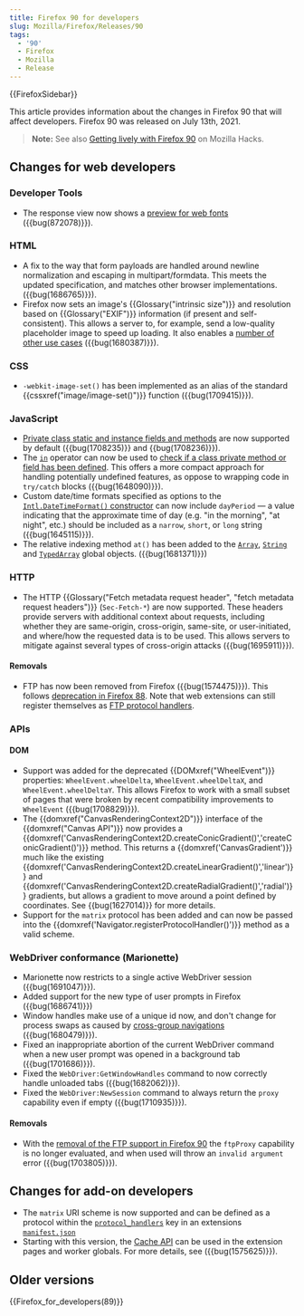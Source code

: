 ```yaml
---
title: Firefox 90 for developers
slug: Mozilla/Firefox/Releases/90
tags:
  - '90'
  - Firefox
  - Mozilla
  - Release
---
```

{{FirefoxSidebar}}

This article provides information about the changes in Firefox 90 that will affect developers. Firefox 90 was released on July 13th, 2021.

> **Note:** See also [Getting lively with Firefox 90](https://hacks.mozilla.org/2021/07/getting-lively-with-firefox-90/) on Mozilla Hacks.

## Changes for web developers

### Developer Tools

- The response view now shows a [preview for web fonts](/en-US/docs/Tools/Network_Monitor/request_details#response_tab) ({{bug(872078)}}).

### HTML

- A fix to the way that form payloads are handled around newline normalization and escaping in multipart/formdata. This meets the updated specification, and matches other browser implementations. ({{bug(1686765)}}).
- Firefox now sets an image's {{Glossary("intrinsic size")}} and resolution based on {{Glossary("EXIF")}} information (if present and self-consistent). This allows a server to, for example, send a low-quality placeholder image to speed up loading. It also enables a [number of other use cases](https://github.com/eeeps/exif-intrinsic-sizing-explainer) ({{bug(1680387)}}).

### CSS

- `-webkit-image-set()` has been implemented as an alias of the standard {{cssxref("image/image-set()")}} function ({{bug(1709415)}}).

### JavaScript

- [Private class static and instance fields and methods](/en-US/docs/Web/JavaScript/Reference/Classes/Private_class_fields) are now supported by default ({{bug(1708235)}} and {{bug(1708236)}}).
- The [`in`](/en-US/docs/Web/JavaScript/Reference/Operators/in#private_fields_and_methods) operator can now be used to [check if a class private method or field has been defined](/en-US/docs/Web/JavaScript/Guide/Working_With_Private_Class_Features#checking_if_a_private_fieldmethod_exists). This offers a more compact approach for handling potentially undefined features, as oppose to wrapping code in `try/catch` blocks ({{bug(1648090)}}).
- Custom date/time formats specified as options to the [`Intl.DateTimeFormat()` constructor](/en-US/docs/Web/JavaScript/Reference/Global_Objects/Intl/DateTimeFormat/DateTimeFormat) can now include `dayPeriod` — a value indicating that the approximate time of day (e.g. "in the morning", "at night", etc.) should be included as a `narrow`, `short`, or `long` string ({{bug(1645115)}}).
- The relative indexing method `at()` has been added to the [`Array`](/en-US/docs/Web/JavaScript/Reference/Global_Objects/Array), [`String`](/en-US/docs/Web/JavaScript/Reference/Global_Objects/String) and [`TypedArray`](/en-US/docs/Web/JavaScript/Reference/Global_Objects/TypedArray) global objects. ({{bug(1681371)}})

### HTTP

- The HTTP {{Glossary("Fetch metadata request header", "fetch metadata request headers")}} (`Sec-Fetch-*`) are now supported. These headers provide servers with additional context about requests, including whether they are same-origin, cross-origin, same-site, or user-initiated, and where/how the requested data is to be used. This allows servers to mitigate against several types of cross-origin attacks ({{bug(1695911)}}).

#### Removals

- FTP has now been removed from Firefox ({{bug(1574475)}}). This follows [deprecation in Firefox 88](/en-US/docs/Mozilla/Firefox/Releases/88#http). Note that web extensions can still register themselves as [FTP protocol handlers](/en-US/docs/Mozilla/Add-ons/WebExtensions/manifest.json/protocol_handlers).

### APIs

#### DOM

- Support was added for the deprecated {{DOMxref("WheelEvent")}} properties: `WheelEvent.wheelDelta`, `WheelEvent.wheelDeltaX`, and `WheelEvent.wheelDeltaY`. This allows Firefox to work with a small subset of pages that were broken by recent compatibility improvements to `WheelEvent` ({{bug(1708829)}}).
- The {{domxref("CanvasRenderingContext2D")}} interface of the {{domxref("Canvas API")}} now provides a {{domxref('CanvasRenderingContext2D.createConicGradient()','createConicGradient()')}} method. This returns a {{domxref('CanvasGradient')}} much like the existing {{domxref('CanvasRenderingContext2D.createLinearGradient()','linear')}} and {{domxref('CanvasRenderingContext2D.createRadialGradient()','radial')}} gradients, but allows a gradient to move around a point defined by coordinates. See {{bug(1627014)}} for more details.
- Support for the `matrix` protocol has been added and can now be passed into the {{domxref('Navigator.registerProtocolHandler()')}} method as a valid scheme.

### WebDriver conformance (Marionette)

- Marionette now restricts to a single active WebDriver session ({{bug(1691047)}}).
- Added support for the new type of user prompts in Firefox ({{bug(1686741)}})
- Window handles make use of a unique id now, and don't change for process
  swaps as caused by [cross-group navigations](https://firefox-source-docs.mozilla.org/dom/navigation/nav_replace.html#cross-group-navigations) ({{bug(1680479)}}).
- Fixed an inappropriate abortion of the current WebDriver command when a
  new user prompt was opened in a background tab ({{bug(1701686)}}).
- Fixed the `WebDriver:GetWindowHandles` command to now correctly
  handle unloaded tabs ({{bug(1682062)}}).
- Fixed the `WebDriver:NewSession` command to always return the
  `proxy` capability even if empty ({{bug(1710935)}}).

#### Removals

- With the [removal of the FTP support in Firefox 90](#removals_http)
  the `ftpProxy` capability is no longer evaluated, and when used will
  throw an `invalid argument` error ({{bug(1703805)}}).

## Changes for add-on developers

- The `matrix` URI scheme is now supported and can be defined as a protocol within the [`protocol_handlers`](/en-US/docs/Mozilla/Add-ons/WebExtensions/manifest.json/protocol_handlers) key in an extensions [`manifest.json`](/en-US/docs/Mozilla/Add-ons/WebExtensions/manifest.json)
- Starting with this version, the [Cache API](/en-US/docs/Web/API/Cache) can be used in the extension pages and worker globals. For more details, see ({{bug(1575625)}}).

## Older versions

{{Firefox_for_developers(89)}}
